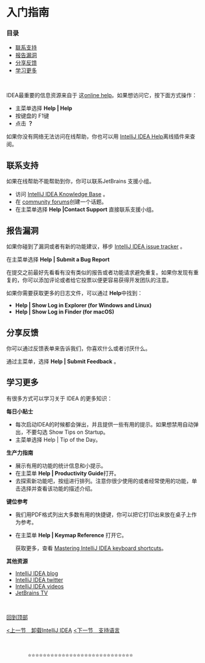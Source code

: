 # 入门指南

### 目录

- [联系支持](#联系支持)
- [报告漏洞](#报告漏洞)
- [分享反馈](#分享反馈)
- [学习更多](#学习更多)

&nbsp;

IDEA最重要的信息资源来自于 这[online help](https://www.jetbrains.com/help/idea)。如果想访问它，按下面方式操作：

- 主菜单选择 **Help | Help**
- 按键盘的 F1键
- 点击 **？**

如果你没有网络无法访问在线帮助，你也可以用 [IntelliJ IDEA Help](https://plugins.jetbrains.com/plugin/10260-intellij-idea-help?_ga=2.141441266.1170562546.1571753437-488518170.1551947661)离线插件来查阅。



## 联系支持

如果在线帮助不能帮助到你，你可以联系JetBrains 支援小组。

- 访问 [IntelliJ IDEA Knowledge Base](https://intellij-support.jetbrains.com/hc/en-us?_ga=2.117439302.1170562546.1571753437-488518170.1551947661) 。
- 在 [community forums](https://intellij-support.jetbrains.com/hc/en-us/community/topics/?_ga=2.238493632.1170562546.1571753437-488518170.1551947661)创建一个话题。
- 在主菜单选择 **Help |Contact Support** 直接联系支援小组。



## 报告漏洞

如果你碰到了漏洞或者有新的功能建议，移步 [IntelliJ IDEA issue tracker](https://youtrack.jetbrains.com/issues/IDEA) 。

在主菜单选择 **Help | Submit a Bug Report**

在提交之前最好先看看有没有类似的报告或者功能请求避免重复。如果你发现有重复的，你可以添加评论或者给它投票以便更容易获得开发团队的注意。

如果你需要获取更多的日志文件，可以通过 **Help**中找到：

- **Help | Show Log in Explorer (for Windows and Linux)**
- **Help | Show Log in Finder (for macOS)**



## 分享反馈

你可以通过反馈表单来告诉我们，你喜欢什么或者讨厌什么。

通过主菜单，选择 **Help | Submit Feedback** 。



## 学习更多

有很多方式可以学习关于 IDEA 的更多知识：

**每日小贴士**

- 每次启动IDEA的时候都会弹出，并且提供一些有用的提示。如果想禁用自动弹出，不要勾选 Show Tips on Startup。
- 主菜单选择 Help | Tip of the Day。

**生产力指南**

- 展示有用的功能的统计信息和小提示。
- 在主菜单 **Help | Productivity Guide**打开。
- 去探索新功能吧，按组进行排列。注意你很少使用的或者经常使用的功能，单击选择并查看该功能的描述介绍。

**键位参考**

- 我们用PDF格式列出大多数有用的快捷键，你可以把它打印出来放在桌子上作为参考。

- 在主菜单  **Help | Keymap Reference** 打开它。

  获取更多，查看 [Mastering IntelliJ IDEA keyboard shortcuts](https://www.jetbrains.com/help/idea/2019.1/mastering-keyboard-shortcuts.html?utm_campaign=IU&utm_content=2019.1&utm_medium=link&utm_source=product)。

**其他资源**

- [IntelliJ IDEA blog](https://blog.jetbrains.com/idea)
- [IntelliJ IDEA twitter](https://twitter.com/intellijidea)
- [IntelliJ IDEA videos](https://www.youtube.com/user/intellijideavideo)
- [JetBrains TV](https://www.youtube.com/user/JetBrainsTV)

&nbsp;

[回到顶部](#目录)

[<上一节　卸载IntelliJ IDEA](/A.安装IntelliJIDEA/D.卸载IntelliJIDEA.md)                                                                                                     [<下一节　支持语言](/B.入门指南/B.支持语言.md)

&nbsp;

　　　　:star::star::star::star::star::star::star::star::star::star::star::star::star::star::star::star::star::star::star::star::star::star::star::star::star::star::star::star:

